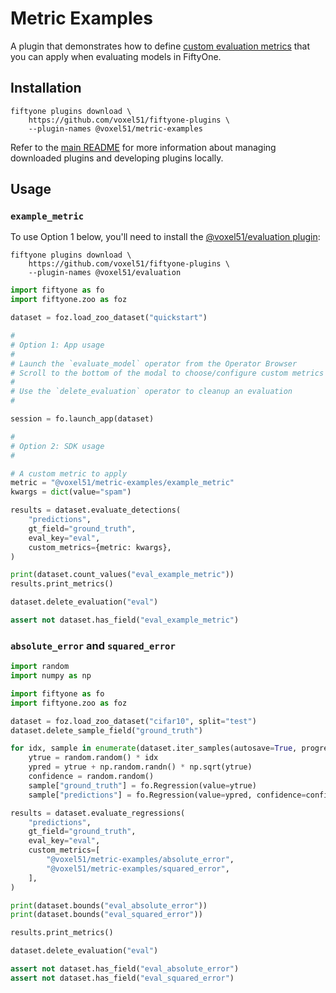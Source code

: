 # Metric Examples

A plugin that demonstrates how to define
[custom evaluation metrics](https://docs.voxel51.com/user_guide/evaluation.html#custom-evaluation-metrics)
that you can apply when evaluating models in FiftyOne.

## Installation

```shell
fiftyone plugins download \
    https://github.com/voxel51/fiftyone-plugins \
    --plugin-names @voxel51/metric-examples
```

Refer to the [main README](https://github.com/voxel51/fiftyone-plugins) for
more information about managing downloaded plugins and developing plugins
locally.

## Usage

### `example_metric`

To use Option 1 below, you'll need to install the
[@voxel51/evaluation plugin](https://github.com/voxel51/fiftyone-plugins/tree/main/plugins/evaluation):

```shell
fiftyone plugins download \
    https://github.com/voxel51/fiftyone-plugins \
    --plugin-names @voxel51/evaluation
```

```py
import fiftyone as fo
import fiftyone.zoo as foz

dataset = foz.load_zoo_dataset("quickstart")

#
# Option 1: App usage
#
# Launch the `evaluate_model` operator from the Operator Browser
# Scroll to the bottom of the modal to choose/configure custom metrics to apply
#
# Use the `delete_evaluation` operator to cleanup an evaluation
#

session = fo.launch_app(dataset)

#
# Option 2: SDK usage
#

# A custom metric to apply
metric = "@voxel51/metric-examples/example_metric"
kwargs = dict(value="spam")

results = dataset.evaluate_detections(
    "predictions",
    gt_field="ground_truth",
    eval_key="eval",
    custom_metrics={metric: kwargs},
)

print(dataset.count_values("eval_example_metric"))
results.print_metrics()

dataset.delete_evaluation("eval")

assert not dataset.has_field("eval_example_metric")
```

### `absolute_error` and `squared_error`

```py
import random
import numpy as np

import fiftyone as fo
import fiftyone.zoo as foz

dataset = foz.load_zoo_dataset("cifar10", split="test")
dataset.delete_sample_field("ground_truth")

for idx, sample in enumerate(dataset.iter_samples(autosave=True, progress=True), 1):
    ytrue = random.random() * idx
    ypred = ytrue + np.random.randn() * np.sqrt(ytrue)
    confidence = random.random()
    sample["ground_truth"] = fo.Regression(value=ytrue)
    sample["predictions"] = fo.Regression(value=ypred, confidence=confidence)

results = dataset.evaluate_regressions(
    "predictions",
    gt_field="ground_truth",
    eval_key="eval",
    custom_metrics=[
        "@voxel51/metric-examples/absolute_error",
        "@voxel51/metric-examples/squared_error",
    ],
)

print(dataset.bounds("eval_absolute_error"))
print(dataset.bounds("eval_squared_error"))

results.print_metrics()

dataset.delete_evaluation("eval")

assert not dataset.has_field("eval_absolute_error")
assert not dataset.has_field("eval_squared_error")
```
